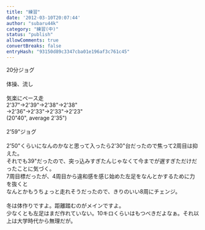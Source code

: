 ```yaml
---
title: "練習"
date: '2012-03-10T20:07:44'
author: "subaru44k"
category: "練習(中)"
status: "publish"
allowComments: true
convertBreaks: false
entryHash: "93150d89c3347cba01e196af3c761c45"
---
```

20分ジョグ<br>
<br>
体操、流し<br>
<br>
気楽にペース走<br>
2'37"→2'39"→2'38"→2'38"<br>
→2'36"→2'33"→2'33"→2'23"<br>
(20"40", average 2'35")<br>
<br>
2'59"ジョグ<br>
<br>
2'50"くらいになんのかなと思って入ったら2'30"台だったので焦って2周目は抑えた。<br>
それでも39"だったので、突っ込みすぎたんじゃなくて今までが遅すぎただけだったことに気づく。<br>
7周目標だったが、4周目から違和感を感じ始めた左足をなんとかするために力を抜くと<br>
なんとかもうちょっと走れそうだったので、きりのいい8周にチェンジ。<br>
<br>
冬は体作りですよ。距離踏むのがメインですよ。<br>
少なくとも左足はまだ作れていない。10キロくらいはもつべきだよなぁ。それ以上は大学時代から無理だが。
